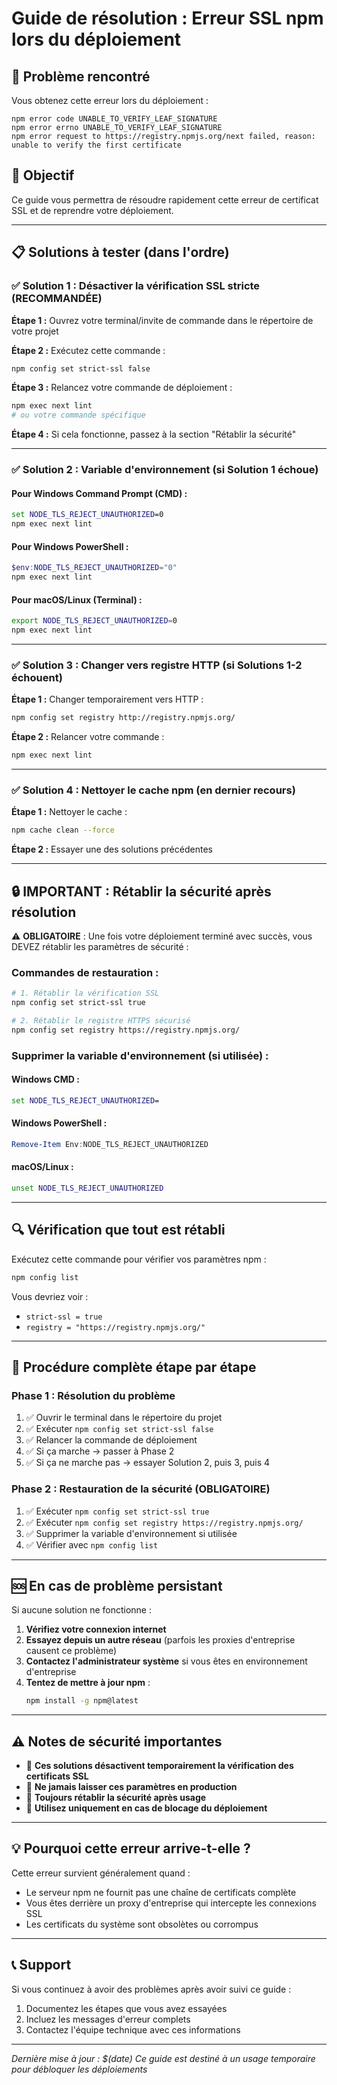 # Guide de résolution : Erreur SSL npm lors du déploiement

## 🚨 Problème rencontré

Vous obtenez cette erreur lors du déploiement :

```
npm error code UNABLE_TO_VERIFY_LEAF_SIGNATURE
npm error errno UNABLE_TO_VERIFY_LEAF_SIGNATURE
npm error request to https://registry.npmjs.org/next failed, reason: unable to verify the first certificate
```

## 🎯 Objectif

Ce guide vous permettra de résoudre rapidement cette erreur de certificat SSL et de reprendre votre déploiement.

---

## 📋 Solutions à tester (dans l'ordre)

### ✅ Solution 1 : Désactiver la vérification SSL stricte (RECOMMANDÉE)

**Étape 1 :** Ouvrez votre terminal/invite de commande dans le répertoire de votre projet

**Étape 2 :** Exécutez cette commande :
```bash
npm config set strict-ssl false
```

**Étape 3 :** Relancez votre commande de déploiement :
```bash
npm exec next lint
# ou votre commande spécifique
```

**Étape 4 :** Si cela fonctionne, passez à la section "Rétablir la sécurité"

---

### ✅ Solution 2 : Variable d'environnement (si Solution 1 échoue)

#### Pour Windows Command Prompt (CMD) :
```cmd
set NODE_TLS_REJECT_UNAUTHORIZED=0
npm exec next lint
```

#### Pour Windows PowerShell :
```powershell
$env:NODE_TLS_REJECT_UNAUTHORIZED="0"
npm exec next lint
```

#### Pour macOS/Linux (Terminal) :
```bash
export NODE_TLS_REJECT_UNAUTHORIZED=0
npm exec next lint
```

---

### ✅ Solution 3 : Changer vers registre HTTP (si Solutions 1-2 échouent)

**Étape 1 :** Changer temporairement vers HTTP :
```bash
npm config set registry http://registry.npmjs.org/
```

**Étape 2 :** Relancer votre commande :
```bash
npm exec next lint
```

---

### ✅ Solution 4 : Nettoyer le cache npm (en dernier recours)

**Étape 1 :** Nettoyer le cache :
```bash
npm cache clean --force
```

**Étape 2 :** Essayer une des solutions précédentes

---

## 🔒 IMPORTANT : Rétablir la sécurité après résolution

⚠️ **OBLIGATOIRE** : Une fois votre déploiement terminé avec succès, vous DEVEZ rétablir les paramètres de sécurité :

### Commandes de restauration :

```bash
# 1. Rétablir la vérification SSL
npm config set strict-ssl true

# 2. Rétablir le registre HTTPS sécurisé
npm config set registry https://registry.npmjs.org/
```

### Supprimer la variable d'environnement (si utilisée) :

#### Windows CMD :
```cmd
set NODE_TLS_REJECT_UNAUTHORIZED=
```

#### Windows PowerShell :
```powershell
Remove-Item Env:NODE_TLS_REJECT_UNAUTHORIZED
```

#### macOS/Linux :
```bash
unset NODE_TLS_REJECT_UNAUTHORIZED
```

---

## 🔍 Vérification que tout est rétabli

Exécutez cette commande pour vérifier vos paramètres npm :
```bash
npm config list
```

Vous devriez voir :
- `strict-ssl = true`
- `registry = "https://registry.npmjs.org/"`

---

## 📝 Procédure complète étape par étape

### Phase 1 : Résolution du problème
1. ✅ Ouvrir le terminal dans le répertoire du projet
2. ✅ Exécuter `npm config set strict-ssl false`
3. ✅ Relancer la commande de déploiement
4. ✅ Si ça marche → passer à Phase 2
5. ✅ Si ça ne marche pas → essayer Solution 2, puis 3, puis 4

### Phase 2 : Restauration de la sécurité (OBLIGATOIRE)
1. ✅ Exécuter `npm config set strict-ssl true`
2. ✅ Exécuter `npm config set registry https://registry.npmjs.org/`
3. ✅ Supprimer la variable d'environnement si utilisée
4. ✅ Vérifier avec `npm config list`

---

## 🆘 En cas de problème persistant

Si aucune solution ne fonctionne :

1. **Vérifiez votre connexion internet**
2. **Essayez depuis un autre réseau** (parfois les proxies d'entreprise causent ce problème)
3. **Contactez l'administrateur système** si vous êtes en environnement d'entreprise
4. **Tentez de mettre à jour npm** :
   ```bash
   npm install -g npm@latest
   ```

---

## ⚠️ Notes de sécurité importantes

- 🔴 **Ces solutions désactivent temporairement la vérification des certificats SSL**
- 🔴 **Ne jamais laisser ces paramètres en production**
- 🔴 **Toujours rétablir la sécurité après usage**
- 🔴 **Utilisez uniquement en cas de blocage du déploiement**

---

## 💡 Pourquoi cette erreur arrive-t-elle ?

Cette erreur survient généralement quand :
- Le serveur npm ne fournit pas une chaîne de certificats complète
- Vous êtes derrière un proxy d'entreprise qui intercepte les connexions SSL
- Les certificats du système sont obsolètes ou corrompus

---

## 📞 Support

Si vous continuez à avoir des problèmes après avoir suivi ce guide :
1. Documentez les étapes que vous avez essayées
2. Incluez les messages d'erreur complets
3. Contactez l'équipe technique avec ces informations

---

*Dernière mise à jour : $(date)*
*Ce guide est destiné à un usage temporaire pour débloquer les déploiements*